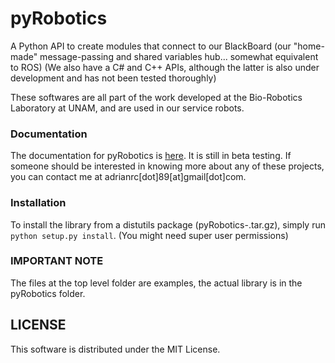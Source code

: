 pyRobotics
==========

A Python API to create modules that connect to our BlackBoard (our "home-made" message-passing and shared variables hub... somewhat equivalent to ROS)
(We also have a C# and C++ APIs, although the latter is also under development and has not been tested thoroughly)

These softwares are all part of the work developed at the Bio-Robotics Laboratory at UNAM, and are used in our service robots.

### Documentation

The documentation for pyRobotics is [here](http://bioroboticsUNAM.github.io/pyRobotics). It is still in beta testing.
If someone should be interested in knowing more about any of these projects, you can contact me at adrianrc[dot]89[at]gmail[dot]com.

### Installation

To install the library from a distutils package (pyRobotics-<version>.tar.gz), simply run `python setup.py install`. (You might need super user permissions)
### IMPORTANT NOTE

The files at the top level folder are examples, the actual library is in the pyRobotics folder.

LICENSE
----------
This software is distributed under the MIT License.
